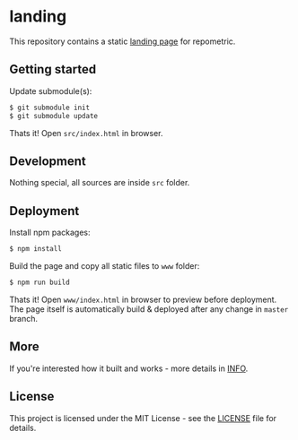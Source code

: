# landing

This repository contains a static [landing page](https://repometric.com) for repometric.

## Getting started

Update submodule(s):
```bash
$ git submodule init
$ git submodule update
```

Thats it! Open `src/index.html` in browser.

## Development

Nothing special, all sources are inside `src` folder.

## Deployment

Install npm packages:
```bash
$ npm install
```

Build the page and copy all static files to `www` folder:
```bash
$ npm run build
```

Thats it! Open `www/index.html` in browser to preview before deployment.
The page itself is automatically build & deployed after any change in `master` branch.

## More

If you're interested how it built and works - more details in [INFO](INFO.md).

## License

This project is licensed under the MIT License - see the [LICENSE](LICENSE) file for details.
